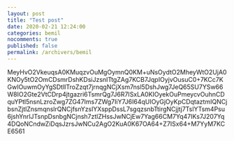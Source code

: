 ```yaml
---
layout: post
title: "Test post"
date: 2020-02-21 12:24:00
categories: bemil
nocomments: true
published: false
permalink: /archivers/bemil
---
```


MeyHvO2VkeuqsA0KMuqzvOuMgOymnQ0KM+uNsOydtO2MheyWtO2UjA0KNOy5tO2OmCDsmrDshKDsiJzsnITtgZAg7KCB7JqpIOyjvOusuC0+7KCc7KGwIOuwmOyYgSDtlITroZzqt7jrnqgNCjXsm7nsl5DshJwg7JeQ65SU7YSw66W8IO2Gte2VtCDrp4jtgazri6TsmrQg7J6R7ISxLA0KIOyekOuPmeycvOuhnCDquYPtl5nsnLzroZwg7ZG47Ims7ZWg7IiY7J6I64qUIOyGjOyKpCDqtaztmIQNCjbsnZjtlZnsmqnslrQNCjfsnYzslYXsppDssL7sgqzsnbTtirgNCjjtj7TslYTsm4Psu6jshYnrlJTsnpDsnbgNCjnsh7ztlZHssJwNCjEw7Yag66CM7Yq47IKs7J207Yq4DQoNCndwZiDqsJzrsJwNCu2AgO2KuA0K67OA64+Z7ISx64+M7YyM7KCE6561
